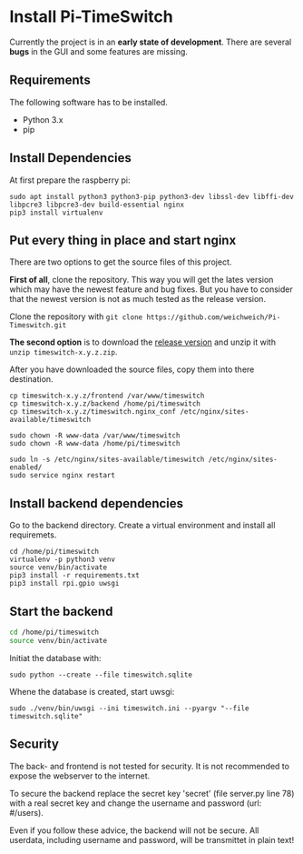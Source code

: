 
# Install Pi-TimeSwitch

Currently the project is in an **early state of development**. There are several **bugs** in the GUI and some features are missing.

## Requirements

The following software has to be installed.

- Python 3.x
- pip

## Install Dependencies

At first prepare the raspberry pi:

```
sudo apt install python3 python3-pip python3-dev libssl-dev libffi-dev libpcre3 libpcre3-dev build-essential nginx
pip3 install virtualenv
```

## Put every thing in place and start nginx

There are two options to get the source files of this project.

**First of all**, clone the repository. This way you will get the lates version which may have the newest feature and bug fixes. But you have to consider that the newest version is not as much tested as the release version.

Clone the repository with `git clone https://github.com/weichweich/Pi-Timeswitch.git`

**The second option** is to download the [release version](https://github.com/weichweich/Pi-Timeswitch/releases) and unzip it with `unzip timeswitch-x.y.z.zip`.

After you have downloaded the source files, copy them into there destination.

```
cp timeswitch-x.y.z/frontend /var/www/timeswitch
cp timeswitch-x.y.z/backend /home/pi/timeswitch
cp timeswitch-x.y.z/timeswitch.nginx_conf /etc/nginx/sites-available/timeswitch

sudo chown -R www-data /var/www/timeswitch
sudo chown -R www-data /home/pi/timeswitch

sudo ln -s /etc/nginx/sites-available/timeswitch /etc/nginx/sites-enabled/
sudo service nginx restart
```

## Install backend dependencies

Go to the backend directory. Create a virtual environment and install all requiremets.

```
cd /home/pi/timeswitch
virtualenv -p python3 venv
source venv/bin/activate
pip3 install -r requirements.txt
pip3 install rpi.gpio uwsgi
```

## Start the backend

```bash
cd /home/pi/timeswitch
source venv/bin/activate
```

Initiat the database with:

```
sudo python --create --file timeswitch.sqlite
```

Whene the database is created, start uwsgi:

```
sudo ./venv/bin/uwsgi --ini timeswitch.ini --pyargv "--file timeswitch.sqlite"
```

## Security

The back- and frontend is not tested for security. It is not recommended to expose the webserver to the internet.

To secure the backend replace the secret key 'secret' (file server.py line 78) with a real secret key and change the username and password (url: <your PI>#/users).

Even if you follow these advice, the backend will not be secure. All userdata, including username and password, will be transmittet in plain text!

